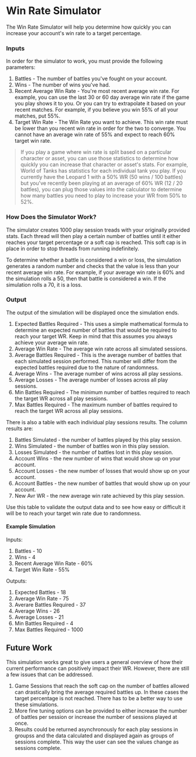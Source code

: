 # Win Rate Simulator
The Win Rate Simulator will help you determine how quickly you can increase your account's win rate to a target percentage.

### Inputs
In order for the simulator to work, you must provide the following parameters:

1. Battles - The number of battles you've fought on your account.
2. Wins - The number of wins you've had.
3. Recent Average Win Rate - You're most recent average win rate. For example, you can use the last 30 or 60 day average win rate if the game you play shows it to you. Or you can try to extrapolate it based on your recent matches. For example, if you believe you win 55% of all your matches, put 55%. 
4. Target Win Rate - The Win Rate you want to achieve. This win rate must be lower than you recent win rate in order for the two to converge. You cannot have an average win rate of 55% and expect to reach 60% target win rate.

> If you play a game where win rate is split based on a particular character or asset, you can use those statistics to determine how quickly you can increase that character or asset's stats. For example, World of Tanks has statistics for each individual tank you play. If you currently have the Leopard 1 with a 50% WR (50 wins / 100 battles) but you've recently been playing at an average of 60% WR (12 / 20 battles), you can plug those values into the calculator to determine how many battles you need to play to increase your WR from 50% to 52%. 

### How Does the Simulator Work?

The simulator creates 1000 play session treads with your originally provided stats. Each thread will then play a certain number of battles until it either reaches your target percentage or a soft cap is reached. This soft cap is in place in order to stop threads from running indefinitely.

To determine whether a battle is considered a win or loss, the simulation generates a random number and checks that the value is less than your recent average win rate. For example, if your average win rate is 60% and the simulation rolls a 50, then that battle is considered a win. If the simulation rolls a 70, it is a loss.

### Output
The output of the simulation will be displayed once the simulation ends.

1. Expected Battles Required - This uses a simple mathematical formula to determine an expected number of battles that would be required to reach your target WR. Keep in mind that this assumes you always achieve your average win rate. 
2. Average Win Rate - The average win rate across all simulated sessions.
2. Average Battles Required - This is the average number of battles that each simulated session performed. This number will differ from the expected battles required due to the nature of randomness. 
3. Average Wins - The average number of wins across all play sessions.
4. Average Losses - The average number of losses across all play sessions.
5. Min Battles Required - The minimum number of battles required to reach the target WR across all play sessions.
6. Max Battles Required - The maximum number of battles required to reach the target WR across all play sessions.

There is also a table with each individual play sessions results. The column results are:
1. Battles Simulated - the number of battles played by this play session.
1. Wins Simulated - the number of battles won in this play session.
1. Losses Simulated - the number of battles lost in this play session.
1. Account Wins - the new number of wins that would show up on your account.
1. Account Losses - the new number of losses that would show up on your account.
1. Account Battles - the new number of battles that would show up on your account.
1. New Avr WR - the new average win rate achieved by this play session.

Use this table to validate the output data and to see how easy or difficult it will be to reach your target win rate due to randomness.

#### Example Simulation

Inputs:
1. Battles - 10
2. Wins - 4 
3. Recent Average Win Rate - 60%
4. Target Win Rate - 55%

Outputs:
1. Expected Battles - 18
2. Average Win Rate - 75
3. Averare Battles Required - 37
4. Average Wins - 26
5. Average Losses - 21
6. Min Battles Required - 4
7. Max Battles Required - 1000

## Future Work

This simulation works great to give users a general overview of how their current performance can positively impact their WR. However, there are still a few issues that can be addressed.

1. Game Sessions that reach the soft cap on the number of battles allowed can drastically bring the average required battles up. In these cases the target percentage is not reached. There has to be a better way to use these simulations.
2. More fine tuning options can be provided to either increase the number of battles per session or increase the number of sessions played at once. 
3. Results could be returned asynchronously for each play sessions in groupss and the data calculated and displayed again as groups of sessions complete. This way the user can see the values change as sessions complete.